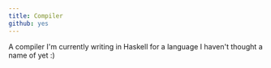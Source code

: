 ```yaml
---
title: Compiler
github: yes
---
```


A compiler I'm currently writing in Haskell for a language I haven't thought a name of yet :)

